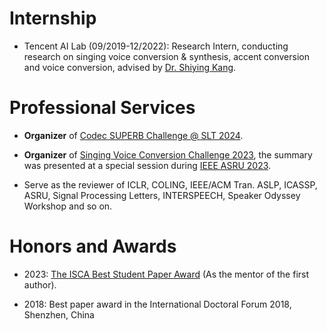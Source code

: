

# Internship
-  Tencent AI Lab (09/2019-12/2022): Research Intern, conducting research on singing voice conversion \& synthesis, accent conversion and voice conversion, advised by [Dr. Shiying Kang](https://scholar.google.com/citations?user=mnCHk8EAAAAJ&hl=en).


# Professional Services
- **Organizer** of [Codec SUPERB Challenge @ SLT 2024](https://codecsuperb.github.io/).

- **Organizer** of [Singing Voice Conversion Challenge 2023](http://www.vc-challenge.org/), the summary was presented at a special session during [IEEE ASRU 2023](http://www.asru2023.org/).

- Serve as the reviewer of ICLR, COLING, IEEE/ACM Tran. ASLP, ICASSP, ASRU, Signal Processing Letters, INTERSPEECH, Speaker Odyssey Workshop and so on.


# Honors and Awards

- 2023: [The ISCA Best Student Paper Award](https://www.isca-speech.org/iscaweb/index.php/honors/awards#:~:text=Interspeech%202023%2C%20Dublin,Chao%20Weng%20and%20Helen%20Meng) (As the mentor of the first author).

- 2018: Best paper award in the International Doctoral Forum 2018, Shenzhen, China
